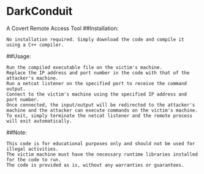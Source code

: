# DarkConduit
A Covert Remote Access Tool
##Installation:

    No installation required. Simply download the code and compile it using a C++ compiler.

##Usage:

    Run the compiled executable file on the victim's machine.
    Replace the IP address and port number in the code with that of the attacker's machine.
    Run a netcat listener on the specified port to receive the command output.
    Connect to the victim's machine using the specified IP address and port number.
    Once connected, the input/output will be redirected to the attacker's machine and the attacker can execute commands on the victim's machine.
    To exit, simply terminate the netcat listener and the remote process will exit automatically.

##Note:

    This code is for educational purposes only and should not be used for illegal activities.
    The victim machine must have the necessary runtime libraries installed for the code to run.
    The code is provided as is, without any warranties or guarantees.
